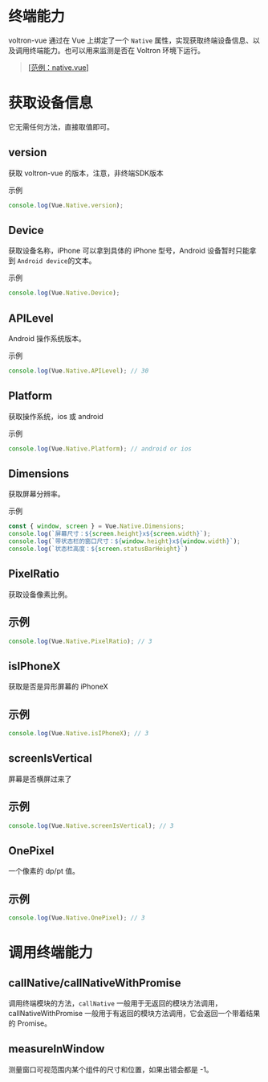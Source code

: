 <!-- markdownlint-disable no-duplicate-header -->

# 终端能力

voltron-vue 通过在 Vue 上绑定了一个 `Native` 属性，实现获取终端设备信息、以及调用终端能力。也可以用来监测是否在 Voltron 环境下运行。

> [[范例：native.vue]](//github.com/virtual-bot/webpack-vue-demo/blob/master/src/components/global-module/native.vue)

# 获取设备信息

它无需任何方法，直接取值即可。

## version

获取 voltron-vue 的版本，注意，非终端SDK版本

示例

```javascript
console.log(Vue.Native.version);
```

## Device

获取设备名称，iPhone 可以拿到具体的 iPhone 型号，Android 设备暂时只能拿到 `Android device`的文本。

示例

```javascript
console.log(Vue.Native.Device);
```


<!-- ## OSVersion

iOS 版本。 -->

## APILevel

Android 操作系统版本。

示例

```javascript
console.log(Vue.Native.APILevel); // 30
```

<!-- ## SDKVersion

Voltron 终端 SDK 版本。 -->

## Platform

获取操作系统，ios 或 android

示例

```javascript
console.log(Vue.Native.Platform); // android or ios
```

## Dimensions

获取屏幕分辨率。

示例

```javascript
const { window, screen } = Vue.Native.Dimensions;
console.log(`屏幕尺寸：${screen.height}x${screen.width}`);
console.log(`带状态栏的窗口尺寸：${window.height}x${window.width}`);
console.log(`状态栏高度：${screen.statusBarHeight}`)
```

## PixelRatio

获取设备像素比例。

## 示例

```javascript
console.log(Vue.Native.PixelRatio); // 3
```

## isIPhoneX

获取是否是异形屏幕的 iPhoneX

## 示例

```javascript
console.log(Vue.Native.isIPhoneX); // 3
```

## screenIsVertical

屏幕是否横屏过来了

## 示例

```javascript
console.log(Vue.Native.screenIsVertical); // 3
```

## OnePixel

一个像素的 dp/pt 值。

## 示例

```javascript
console.log(Vue.Native.OnePixel); // 3
```

# 调用终端能力

## callNative/callNativeWithPromise

调用终端模块的方法，`callNative` 一般用于无返回的模块方法调用，callNativeWithPromise 一般用于有返回的模块方法调用，它会返回一个带着结果的 Promise。

## measureInWindow

测量窗口可视范围内某个组件的尺寸和位置，如果出错会都是 -1。


